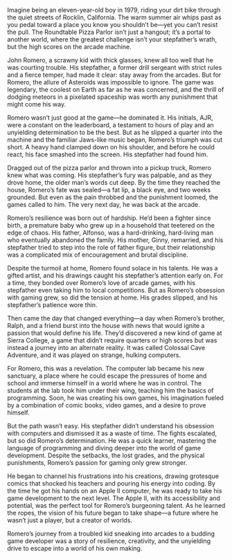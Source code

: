 Imagine being an eleven-year-old boy in 1979, riding your dirt bike through the quiet streets of Rocklin, California. The warm summer air whips past as you pedal toward a place you know you shouldn’t be—yet you can’t resist the pull. The Roundtable Pizza Parlor isn’t just a hangout; it’s a portal to another world, where the greatest challenge isn’t your stepfather’s wrath, but the high scores on the arcade machine.

John Romero, a scrawny kid with thick glasses, knew all too well that he was courting trouble. His stepfather, a former drill sergeant with strict rules and a fierce temper, had made it clear: stay away from the arcades. But for Romero, the allure of Asteroids was impossible to ignore. The game was legendary, the coolest on Earth as far as he was concerned, and the thrill of dodging meteors in a pixelated spaceship was worth any punishment that might come his way.

Romero wasn’t just good at the game—he dominated it. His initials, AJR, were a constant on the leaderboard, a testament to hours of play and an unyielding determination to be the best. But as he slipped a quarter into the machine and the familiar Jaws-like music began, Romero’s triumph was cut short. A heavy hand clamped down on his shoulder, and before he could react, his face smashed into the screen.
His stepfather had found him.

Dragged out of the pizza parlor and thrown into a pickup truck, Romero knew what was coming. His stepfather’s fury was palpable, and as they drove home, the older man’s words cut deep. By the time they reached the house, Romero’s fate was sealed—a fat lip, a black eye, and two weeks grounded. But even as the pain throbbed and the punishment loomed, the games called to him. The very next day, he was back at the arcade.

Romero’s resilience was born out of hardship. He’d been a fighter since birth, a premature baby who grew up in a household that teetered on the edge of chaos. His father, Alfonso, was a hard-drinking, hard-living man who eventually abandoned the family. His mother, Ginny, remarried, and his stepfather tried to step into the role of father figure, but their relationship was a complicated mix of encouragement and brutal discipline.

Despite the turmoil at home, Romero found solace in his talents. He was a gifted artist, and his drawings caught his stepfather’s attention early on. For a time, they bonded over Romero’s love of arcade games, with his stepfather even taking him to local competitions. But as Romero’s obsession with gaming grew, so did the tension at home. His grades slipped, and his stepfather’s patience wore thin.

Then came the day that changed everything—a day when Romero’s brother, Ralph, and a friend burst into the house with news that would ignite a passion that would define his life. They’d discovered a new kind of game at Sierra College, a game that didn’t require quarters or high scores but was instead a journey into an alternate reality. It was called Colossal Cave Adventure, and it was played on strange, hulking computers.

For Romero, this was a revelation. The computer lab became his new sanctuary, a place where he could escape the pressures of home and school and immerse himself in a world where he was in control. The students at the lab took him under their wing, teaching him the basics of programming. Soon, he was creating his own games, his imagination fueled by a combination of comic books, video games, and a desire to prove himself.

But the path wasn’t easy. His stepfather didn’t understand his obsession with computers and dismissed it as a waste of time. The fights escalated, but so did Romero’s determination. He was a quick learner, mastering the language of programming and diving deeper into the world of game development. Despite the setbacks, the lost grades, and the physical punishments, Romero’s passion for gaming only grew stronger.

He began to channel his frustrations into his creations, drawing grotesque comics that shocked his teachers and pouring his energy into coding. By the time he got his hands on an Apple II computer, he was ready to take his game development to the next level. The Apple II, with its accessibility and potential, was the perfect tool for Romero’s burgeoning talent. As he learned the ropes, the vision of his future began to take shape—a future where he wasn’t just a player, but a creator of worlds.

Romero’s journey from a troubled kid sneaking into arcades to a budding game developer was a story of resilience, creativity, and the unyielding drive to escape into a world of his own making.



